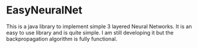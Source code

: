 # EasyNeuralNet
This is a java library to implement simple 3 layered Neural Networks. It is an easy to use library and is quite simple.
I am still developing it but the backpropagation algorithm is fully functional.
